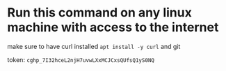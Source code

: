 # Run this command on any linux machine with access to the internet

make sure to have curl installed `apt install -y curl` and git

token: ```c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 ```
